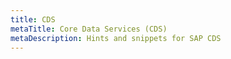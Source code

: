 ```yaml
---
title: CDS
metaTitle: Core Data Services (CDS)
metaDescription: Hints and snippets for SAP CDS
---
```

